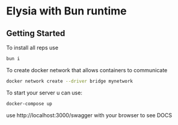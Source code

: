 # Elysia with Bun runtime

## Getting Started
To install all reps use
```bash
bun i
```
To create docker network that allows containers to communicate
```bash
docker network create --driver bridge mynetwork
```

To start your server u can use:
```bash
docker-compose up 
```


use http://localhost:3000/swagger with your browser to see DOCS

